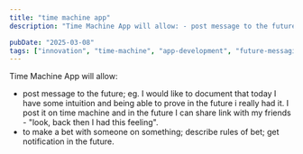 ```yaml
---
title: "time machine app"
description: "Time Machine App will allow: - post message to the future; eg. I would like to document that today I have some intuition and being able to prove in the future i..."

pubDate: "2025-03-08"
tags: ["innovation", "time-machine", "app-development", "future-messaging", "bet-making"]
---
```


Time Machine App will allow:
- post message to the future; eg. I would like to document that today I have some intuition and being able to prove in the future i really had it. I post it on time machine and in the future I can share link with my friends - "look, back then I had this feeling".
- to make a bet with someone on something; describe rules of bet; get notification in the future. 

